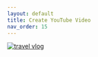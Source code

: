 ```yaml
---
layout: default
title: Create YouTube Video
nav_order: 15
---
```





[![travel vlog](https://i.ytimg.com/vi/qTfHSDNnF1k/maxresdefault.jpg)](https://youtu.be/-bz3vT4lODY)
